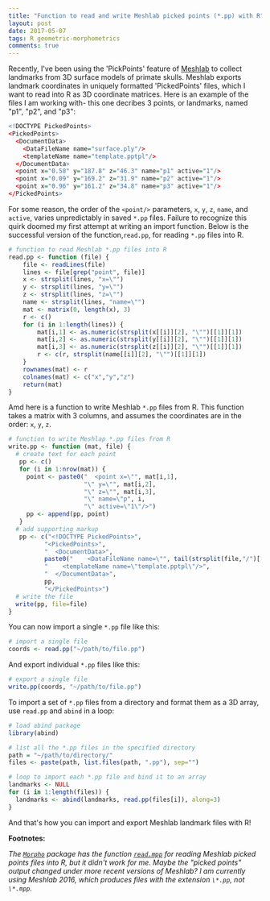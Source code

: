 ```yaml
---
title: "Function to read and write Meshlab picked points (*.pp) with R"
layout: post
date: 2017-05-07
tags: R geometric-morphometrics 
comments: true
---
```



Recently, I've been using the 'PickPoints' feature of  [Meshlab](http://www.meshlab.net/) to collect landmarks from 3D surface models of primate skulls. Meshlab exports landmark coordinates in uniquely formatted 'PickedPoints' files, which I want to read into R as 3D coordinate matrices. Here is an example of the files I am working with- this one decribes 3 points, or landmarks, named "p1", "p2", and "p3":


```r
<!DOCTYPE PickedPoints>
<PickedPoints>
  <DocumentData>
    <DataFileName name="surface.ply"/>
    <templateName name="template.pptpl"/>
  </DocumentData>
  <point x="0.58" y="187.8" z="46.3" name="p1" active="1"/>
  <point x="0.09" y="169.2" z="31.9" name="p2" active="1"/>
  <point x="0.96" y="161.2" z="34.8" name="p3" active="1"/>
</PickedPoints>
```

For some reason, the order of the `<point/>` parameters, `x`, `y`, `z`, `name`, and `active`, varies unpredictably in saved `*.pp` files. Failure to recognize this quirk doomed my first attempt at writing an import function. Below is the successful version of the function,`read.pp`, for reading `*.pp` files into R.


```r
# function to read Meshlab *.pp files into R
read.pp <- function (file) {
	file <- readLines(file)
	lines <- file[grep("point", file)]
	x <- strsplit(lines, "x=\"")
	y <- strsplit(lines, "y=\"")
	z <- strsplit(lines, "z=\"")
	name <- strsplit(lines, "name=\"")
	mat <- matrix(0, length(x), 3)
	r <- c()
	for (i in 1:length(lines)) {
		mat[i,1] <- as.numeric(strsplit(x[[i]][2], "\"")[[1]][1])
		mat[i,2] <- as.numeric(strsplit(y[[i]][2], "\"")[[1]][1])
		mat[i,3] <- as.numeric(strsplit(z[[i]][2], "\"")[[1]][1])
		r <- c(r, strsplit(name[[i]][2], "\"")[[1]][1])
	}
	rownames(mat) <- r 
	colnames(mat) <- c("x","y","z")
	return(mat)
}
```

Amd here is a function to write Meshlab `*.pp` files from R. This function takes a matrix with 3 columns, and assumes the coordinates are in the order: `x`, `y`, `z`. 

```r
# function to write Meshlap *.pp files from R
write.pp <- function (mat, file) {
  # create text for each point
   pp <- c()
   for (i in 1:nrow(mat)) {
     point <- paste0("  <point x=\"", mat[i,1],
                     "\" y=\"", mat[i,2],
                     "\" z=\"", mat[i,3],
                     "\" name=\"p", i,
                     "\" active=\"1\"/>")
     pp <- append(pp, point)
   }
  # add supporting markup
   pp <- c("<!DOCTYPE PickedPoints>",
          "<PickedPoints>",
          "  <DocumentData>",
          paste0("    <DataFileName name=\"", tail(strsplit(file,"/")[[1]],1), "\"/>"),
          "    <templateName name=\"template.pptpl\"/>",
          "  </DocumentData>",
          pp,
          "</PickedPoints>")
  # write the file
  write(pp, file=file)
}
```

You can now import a single `*.pp` file like this:


```r
# import a single file
coords <- read.pp("~/path/to/file.pp")
```

And export individual `*.pp` files like this:

```r
# export a single file
write.pp(coords, "~/path/to/file.pp")
```

To import a set of `*.pp` files from a directory and format them as a 3D array, use `read.pp` and `abind` in a loop: 


```r
# load abind package
library(abind)

# list all the *.pp files in the specified directory
path = "~/path/to/directory/"
files <- paste(path, list.files(path, ".pp"), sep="")

# loop to import each *.pp file and bind it to an array
landmarks <- NULL
for (i in 1:length(files)) {
  landmarks <- abind(landmarks, read.pp(files[i]), along=3)
}
```

And that's how you can import and export Meshlab landmark files with R! 



**Footnotes:**

*The [`Morpho`](https://cran.r-project.org/web/packages/Morpho/index.html) package has the function [`read.mpp`](https://rdrr.io/cran/Morpho/man/read.mpp.html) for reading Meshlab picked points files into R, but it didn't work for me. Maybe the "picked points" output changed under more recent versions of Meshlab? I am currently using Meshlab 2016, which produces files with the extension `\*.pp`, not `\*.mpp`.*
